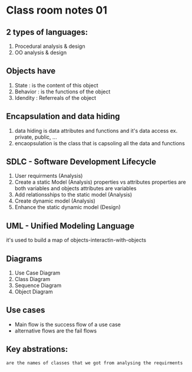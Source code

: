 # Class room notes 01

## 2 types of languages:
1. Procedural analysis & design
2. OO analysis & design

## Objects have
1. State : is the content of this object
2. Behavior : is the functions of the object
3. Idendity : Referreals of the object

## Encapsulation and data hiding
1. data hiding is data attributes and functions and it's data access ex. private, public, ...
2. encaopsulation is the class that is capsoling all the data and functions

## SDLC - Software Development Lifecycle
1. User requirments (Analysis)
2. Create a static Model (Analysis)
    properties vs attributes
        properties are both variables and objects
        attributes are variables
3. Add relationsships to the static model (Analysis)
4. Create dynamic model (Analysis)
5. Enhance the static dynamic model (Design)


## UML - Unified Modeling Language
it's used to build a map of objects-interactin-with-objects

## Diagrams
1. Use Case Diagram
2. Class Diagram
3. Sequence Diagram
4. Object Diagram

## Use cases 
- Main flow is the success flow of a use case
- alternative flows are the fail flows

## Key abstrations:
    are the names of classes that we got from analysing the requirments 
    